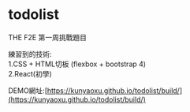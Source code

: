 # todolist
THE F2E 第一周挑戰題目

練習到的技術:  
1.CSS + HTML切板 (flexbox + bootstrap 4)  
2.React(初學)
  
DEMO網址:[https://kunyaoxu.github.io/todolist/build/](https://kunyaoxu.github.io/todolist/build/)  
